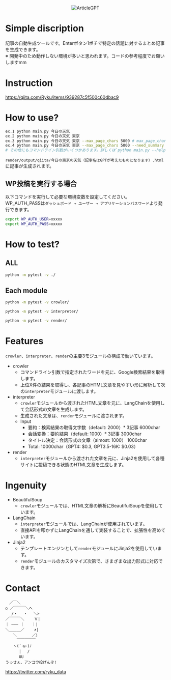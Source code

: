 <p align="center">
  <img src="https://github.com/Ry-Kurihara/ArticleGPT/assets/43668533/812ef014-5d37-48c0-95c7-be4c6f96bd80" alt="ArticleGPT" />
</p>

# Simple discription
記事の自動生成ツールです。Enterボタン1ポチで特定の話題に対するまとめ記事を生成できます。  
※ 開発中のため動作しない環境が多いと思われます。コードの参考程度でお願いしますmm

# Instruction
https://qiita.com/Ryku/items/939287c5f500c60dbac9

# How to use?
```sh 
ex.1 python main.py 今日の天気
ex.2 python main.py 今日の天気 東京
ex.3 python main.py 今日の天気 東京 --max_page_chars 5000 # max_page_charsのデフォルト値は2000です
ex.4 python main.py 今日の天気 東京 --max_page_chars 5000 --need_summary no # need_summaryのデフォルト値はyesです。noにすると要約ステップを飛ばします
# その他にもコマンドライン引数がいくつかあります。詳しくは`python main.py --help`を参照してください。
```

`render/output/qiita/今日の東京の天気（記事名はGPTが考えたものになります）.html`に記事が生成されます。

## WP投稿を実行する場合
以下コマンドを実行して必要な環境変数を設定してください。
WP_AUTH_PASSは`ダッシュボード → ユーザー → アプリケーションパスワード`より発行できます。

```sh
export WP_AUTH_USER=xxxxx
export WP_AUTH_PASS=xxxxx
```

# How to test?
## ALL
```sh 
python -m pytest -v ./
```

## Each module
```sh 
python -m pytest -v crowler/
```

```sh 
python -m pytest -v interpreter/
```

```sh
python -m pytest -v render/
```

# Features
`crowler`、`interpreter`、`render`の主要3モジュールの構成で動いています。

- crowler
  - コマンドライン引数で指定されたワードを元に、Google検索結果を取得します。
  - 上位X件の結果を取得し、各記事のHTML文章を見やすい形に解析して次の`interpreter`モジュールに渡します。
- interpreter
  - `crowler`モジュールから渡されたHTML文章を元に、LangChainを使用して会話形式の文章を生成します。
  - 生成された文章は、`render`モジュールに渡されます。
  - Input
    - 要約：検索結果の取得文字数（default: 2000）* 3記事 6000char
    - 会話変換：要約結果（default: 1000）* 3記事 3000char
    - タイトル決定：会話形式の文章（almost: 1000） 1000char
    - Total: 10000char（GPT4: $0.3, GPT3.5-16K: $0.03）
- render
  - `interpreter`モジュールから渡された文章を元に、Jinja2を使用して各種サイトに投稿できる状態のHTML文章を生成します。

# Ingenuity
- BeautifulSoup
  - `crowler`モジュールでは、HTML文章の解析にBeautifulSoupを使用しています。
- LangChain
  - `interpreter`モジュールでは、LangChainが使用されています。 
  - 直接APIを叩かずにLangChainを通して実装することで、拡張性を高めています。
- Jinja2
  - テンプレートエンジンとして`render`モジュールにJinja2を使用しています。
  - `render`モジュールのカスタマイズ次第で、さまざまな出力形式に対応できます。

# Contact
```
　／￣＼
○ ／￣￣￣＼ヘ
　 /・　 ・　 ＼>
／￣￣￣＼　　 Ｖ|
｜ ――― ｜　　｜|
＼＿＿＿／　　 ∧|
　　＼　　　　／〉
　　　￣￣￣￣￣
　　ヽ(´･ω･)ﾉ
　　　 |　 /
　　　 UU
うっせぇ、アンコウ投げんぞ!
```

https://twitter.com/ryku_data